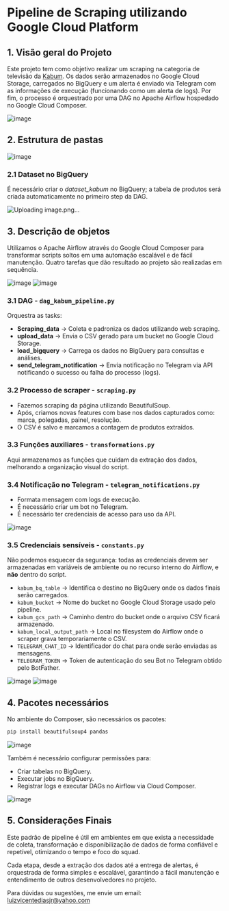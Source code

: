 # Pipeline de Scraping utilizando Google Cloud Platform

## 1. Visão geral do Projeto

Este projeto tem como objetivo realizar um scraping na categoria de televisão da [Kabum](https://www.kabum.com.br). Os dados serão armazenados no Google Cloud Storage, carregados no BigQuery e um alerta é enviado via Telegram com as informações de execução (funcionando como um alerta de logs). Por fim, o processo é orquestrado por uma DAG no Apache Airflow hospedado no Google Cloud Composer.

![image](https://github.com/user-attachments/assets/5297c884-bbe1-4120-8e7a-a95d4e26bffc)


## 2. Estrutura de pastas

![image](https://github.com/user-attachments/assets/f4beef6a-802e-4454-bd69-a75c20088f73)


### 2.1 Dataset no BigQuery

É necessário criar o *dataset\_kabum* no BigQuery; a tabela de produtos será criada automaticamente no primeiro step da DAG.

![Uploading image.png…]()


## 3. Descrição de objetos

Utilizamos o Apache Airflow através do Google Cloud Composer para transformar scripts soltos em uma automação escalável e de fácil manutenção. Quatro tarefas que dão resultado ao projeto são realizadas em sequência.

![image](https://github.com/user-attachments/assets/b39c8659-c845-45cd-abd0-1a28c5452219)
![image](https://github.com/user-attachments/assets/2f071e87-8342-4289-bfb8-32c358eb32f7)


### 3.1 DAG - `dag_kabum_pipeline.py`

Orquestra as tasks:

* **Scraping\_data** → Coleta e padroniza os dados utilizando web scraping.
* **upload\_data** → Envia o CSV gerado para um bucket no Google Cloud Storage.
* **load\_bigquery** → Carrega os dados no BigQuery para consultas e análises.
* **send\_telegram\_notification** → Envia notificação no Telegram via API notificando o sucesso ou falha do processo (logs).

### 3.2 Processo de scraper - `scraping.py`

* Fazemos scraping da página utilizando BeautifulSoup.
* Após, criamos novas features com base nos dados capturados como: marca, polegadas, painel, resolução.
* O CSV é salvo e marcamos a contagem de produtos extraídos.

### 3.3 Funções auxiliares - `transformations.py`

Aqui armazenamos as funções que cuidam da extração dos dados, melhorando a organização visual do script.

### 3.4 Notificação no Telegram - `telegram_notifications.py`

* Formata mensagem com logs de execução.
* É necessário criar um bot no Telegram.
* É necessário ter credenciais de acesso para uso da API.

![image](https://github.com/user-attachments/assets/42357320-0ef4-4edf-8fbf-82f9c8f3f226)


### 3.5 Credenciais sensíveis - `constants.py`

Não podemos esquecer da segurança: todas as credenciais devem ser armazenadas em variáveis de ambiente ou no recurso interno do Airflow, e **não** dentro do script.

* `kabum_bq_table` → Identifica o destino no BigQuery onde os dados finais serão carregados.
* `kabum_bucket` → Nome do bucket no Google Cloud Storage usado pelo pipeline.
* `kabum_gcs_path` → Caminho dentro do bucket onde o arquivo CSV ficará armazenado.
* `kabum_local_output_path` → Local no filesystem do Airflow onde o scraper grava temporariamente o CSV.
* `TELEGRAM_CHAT_ID` → Identificador do chat para onde serão enviadas as mensagens.
* `TELEGRAM_TOKEN` → Token de autenticação do seu Bot no Telegram obtido pelo BotFather.

![image](https://github.com/user-attachments/assets/9abcc14d-8285-4ea6-8b9b-a0a4a64c634e)
![image](https://github.com/user-attachments/assets/289df805-5327-4166-8bf0-65a0d1079d46)


## 4. Pacotes necessários

No ambiente do Composer, são necessários os pacotes:

```bash
pip install beautifulsoup4 pandas
```
![image](https://github.com/user-attachments/assets/bf3df282-4856-45a7-9f41-73bc89e971cd)



Também é necessário configurar permissões para:

* Criar tabelas no BigQuery.
* Executar jobs no BigQuery.
* Registrar logs e executar DAGs no Airflow via Cloud Composer.
  
![image](https://github.com/user-attachments/assets/9801f404-f434-4931-b405-95ed58453ae1)

## 5. Considerações Finais

Este padrão de pipeline é útil em ambientes em que exista a necessidade de coleta, transformação e disponibilização de dados de forma confiável e repetível, otimizando o tempo e foco do squad.

Cada etapa, desde a extração dos dados até a entrega de alertas, é orquestrada de forma simples e escalável, garantindo a fácil manutenção e entendimento de outros desenvolvedores no projeto.

Para dúvidas ou sugestões, me envie um email: [luizvicentediasjr@yahoo.com](mailto:luizvicentediasjr@yahoo.com)
